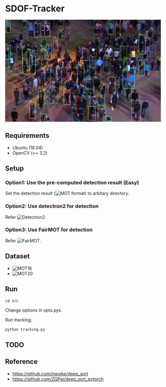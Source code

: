 # SDOF-Tracker
![Tracking example](https://github.com/hitottiez/sdof-tracker/blob/main/docs/000180.jpg)

## Requirements
- Ubuntu (18.04)
- OpenCV (>= 3.2)

## Setup
### Option1: Use the pre-computed detection result (Easy)
Set the detection result (![MOT format](https://motchallenge.net/)) to arbitary directory.

### Option2: Use detectron2 for detection
Refer ![Detectron2](https://github.com/facebookresearch/detectron2).

### Option3: Use FairMOT for detection
Refer ![FairMOT](https://github.com/ifzhang/FairMOT).

## Dataset
- ![MOT16](https://motchallenge.net/data/MOT16/)
- ![MOT20](https://motchallenge.net/data/MOT20/)

## Run
```
cd src
```
Change options in opts.pys.

Run tracking.
```
python tracking.py
```

## TODO

## Reference
- https://github.com/nwojke/deep_sort
- https://github.com/ZQPei/deep_sort_pytorch

